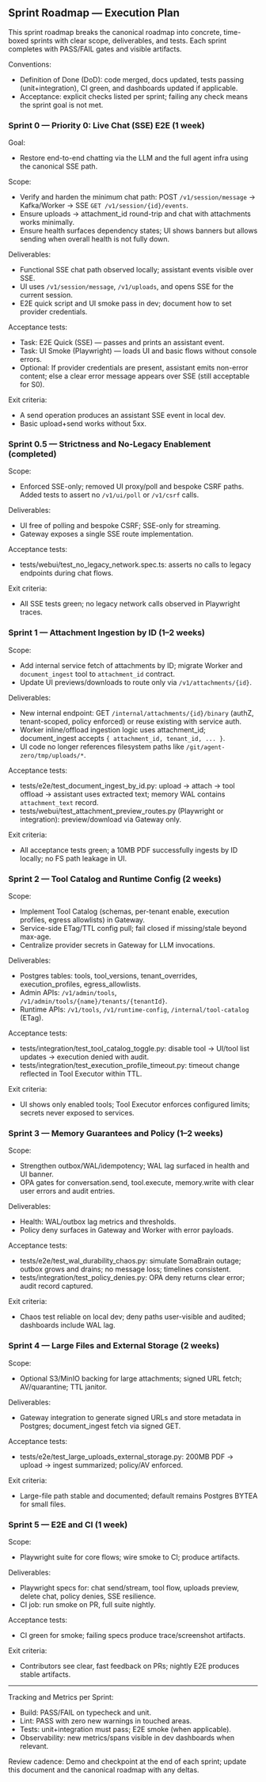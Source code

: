 ## Sprint Roadmap — Execution Plan

This sprint roadmap breaks the canonical roadmap into concrete, time-boxed sprints with clear scope, deliverables, and tests. Each sprint completes with PASS/FAIL gates and visible artifacts.

Conventions:
- Definition of Done (DoD): code merged, docs updated, tests passing (unit+integration), CI green, and dashboards updated if applicable.
- Acceptance: explicit checks listed per sprint; failing any check means the sprint goal is not met.

### Sprint 0 — Priority 0: Live Chat (SSE) E2E (1 week)
Goal:
- Restore end-to-end chatting via the LLM and the full agent infra using the canonical SSE path.

Scope:
- Verify and harden the minimum chat path: POST `/v1/session/message` → Kafka/Worker → SSE `GET /v1/session/{id}/events`.
- Ensure uploads → attachment_id round-trip and chat with attachments works minimally.
- Ensure health surfaces dependency states; UI shows banners but allows sending when overall health is not fully down.

Deliverables:
- Functional SSE chat path observed locally; assistant events visible over SSE.
- UI uses `/v1/session/message`, `/v1/uploads`, and opens SSE for the current session.
- E2E quick script and UI smoke pass in dev; document how to set provider credentials.

Acceptance tests:
- Task: E2E Quick (SSE) — passes and prints an assistant event.
- Task: UI Smoke (Playwright) — loads UI and basic flows without console errors.
- Optional: If provider credentials are present, assistant emits non-error content; else a clear error message appears over SSE (still acceptable for S0).

Exit criteria:
- A send operation produces an assistant SSE event in local dev.
- Basic upload+send works without 5xx.

### Sprint 0.5 — Strictness and No-Legacy Enablement (completed)
Scope:
- Enforced SSE-only; removed UI proxy/poll and bespoke CSRF paths. Added tests to assert no `/v1/ui/poll` or `/v1/csrf` calls.

Deliverables:
- UI free of polling and bespoke CSRF; SSE-only for streaming.
- Gateway exposes a single SSE route implementation.

Acceptance tests:
- tests/webui/test_no_legacy_network.spec.ts: asserts no calls to legacy endpoints during chat flows.

Exit criteria:
- All SSE tests green; no legacy network calls observed in Playwright traces.

### Sprint 1 — Attachment Ingestion by ID (1–2 weeks)
Scope:
- Add internal service fetch of attachments by ID; migrate Worker and `document_ingest` tool to `attachment_id` contract.
- Update UI previews/downloads to route only via `/v1/attachments/{id}`.

Deliverables:
- New internal endpoint: GET `/internal/attachments/{id}/binary` (authZ, tenant-scoped, policy enforced) or reuse existing with service auth.
- Worker inline/offload ingestion logic uses attachment_id; document_ingest accepts `{ attachment_id, tenant_id, ... }`.
- UI code no longer references filesystem paths like `/git/agent-zero/tmp/uploads/*`.

Acceptance tests:
- tests/e2e/test_document_ingest_by_id.py: upload → attach → tool offload → assistant uses extracted text; memory WAL contains `attachment_text` record.
- tests/webui/test_attachment_preview_routes.py (Playwright or integration): preview/download via Gateway only.

Exit criteria:
- All acceptance tests green; a 10MB PDF successfully ingests by ID locally; no FS path leakage in UI.

### Sprint 2 — Tool Catalog and Runtime Config (2 weeks)
Scope:
- Implement Tool Catalog (schemas, per-tenant enable, execution profiles, egress allowlists) in Gateway.
- Service-side ETag/TTL config pull; fail closed if missing/stale beyond max-age.
- Centralize provider secrets in Gateway for LLM invocations.

Deliverables:
- Postgres tables: tools, tool_versions, tenant_overrides, execution_profiles, egress_allowlists.
- Admin APIs: `/v1/admin/tools`, `/v1/admin/tools/{name}/tenants/{tenantId}`.
- Runtime APIs: `/v1/tools`, `/v1/runtime-config`, `/internal/tool-catalog` (ETag).

Acceptance tests:
- tests/integration/test_tool_catalog_toggle.py: disable tool → UI/tool list updates → execution denied with audit.
- tests/integration/test_execution_profile_timeout.py: timeout change reflected in Tool Executor within TTL.

Exit criteria:
- UI shows only enabled tools; Tool Executor enforces configured limits; secrets never exposed to services.

### Sprint 3 — Memory Guarantees and Policy (1–2 weeks)
Scope:
- Strengthen outbox/WAL/idempotency; WAL lag surfaced in health and UI banner.
- OPA gates for conversation.send, tool.execute, memory.write with clear user errors and audit entries.

Deliverables:
- Health: WAL/outbox lag metrics and thresholds.
- Policy deny surfaces in Gateway and Worker with error payloads.

Acceptance tests:
- tests/e2e/test_wal_durability_chaos.py: simulate SomaBrain outage; outbox grows and drains; no message loss; timelines consistent.
- tests/integration/test_policy_denies.py: OPA deny returns clear error; audit record captured.

Exit criteria:
- Chaos test reliable on local dev; deny paths user-visible and audited; dashboards include WAL lag.

### Sprint 4 — Large Files and External Storage (2 weeks)
Scope:
- Optional S3/MinIO backing for large attachments; signed URL fetch; AV/quarantine; TTL janitor.

Deliverables:
- Gateway integration to generate signed URLs and store metadata in Postgres; document_ingest fetch via signed GET.

Acceptance tests:
- tests/e2e/test_large_uploads_external_storage.py: 200MB PDF → upload → ingest summarized; policy/AV enforced.

Exit criteria:
- Large-file path stable and documented; default remains Postgres BYTEA for small files.

### Sprint 5 — E2E and CI (1 week)
Scope:
- Playwright suite for core flows; wire smoke to CI; produce artifacts.

Deliverables:
- Playwright specs for: chat send/stream, tool flow, uploads preview, delete chat, policy denies, SSE resilience.
- CI job: run smoke on PR, full suite nightly.

Acceptance tests:
- CI green for smoke; failing specs produce trace/screenshot artifacts.

Exit criteria:
- Contributors see clear, fast feedback on PRs; nightly E2E produces stable artifacts.

---

Tracking and Metrics per Sprint:
- Build: PASS/FAIL on typecheck and unit.
- Lint: PASS with zero new warnings in touched areas.
- Tests: unit+integration must pass; E2E smoke (when applicable).
- Observability: new metrics/spans visible in dev dashboards when relevant.

Review cadence: Demo and checkpoint at the end of each sprint; update this document and the canonical roadmap with any deltas.
